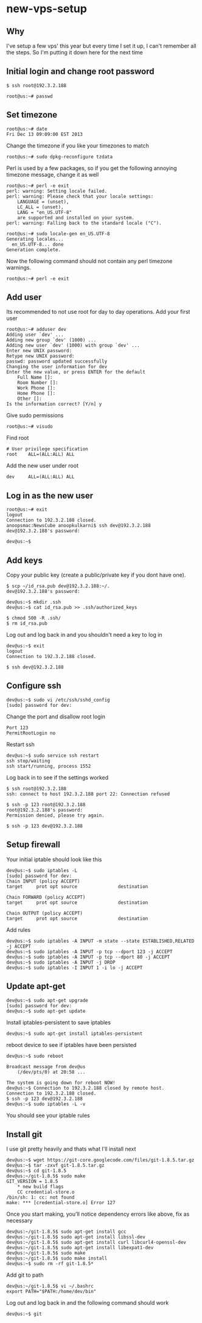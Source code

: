 new-vps-setup
=============

## Why

I've setup a few vps' this year but every time I set it up, I can't remember all the steps. So I'm putting it down here for the next time

## Initial login and change root password

`$ ssh root@192.3.2.188`

`root@us:~# passwd`

## Set timezone

```
root@us:~# date
Fri Dec 13 09:09:00 EST 2013
```

Change the timezone if you like your timezones to match

`root@us:~# sudo dpkg-reconfigure tzdata`

Perl is used by a few packages, so if you get the following annoying timezone message, change it as well

```
root@us:~# perl -e exit
perl: warning: Setting locale failed.
perl: warning: Please check that your locale settings:
	LANGUAGE = (unset),
	LC_ALL = (unset),
	LANG = "en_US.UTF-8"
    are supported and installed on your system.
perl: warning: Falling back to the standard locale ("C").
```

```
root@us:~# sudo locale-gen en_US.UTF-8
Generating locales...
  en_US.UTF-8... done
Generation complete.
```

Now the following command should not contain any perl timezone warnings.

`root@us:~# perl -e exit`

## Add user

Its recommended to not use root for day to day operations. Add your first user

```
root@us:~# adduser dev
Adding user `dev' ...
Adding new group `dev' (1000) ...
Adding new user `dev' (1000) with group `dev' ...
Enter new UNIX password:
Retype new UNIX password:
passwd: password updated successfully
Changing the user information for dev
Enter the new value, or press ENTER for the default
	Full Name []: 
	Room Number []:
	Work Phone []:
	Home Phone []:
	Other []:
Is the information correct? [Y/n] y
```

Give sudo permissions

```
root@us:~# visudo
```

Find root

```
# User privilege specification
root    ALL=(ALL:ALL) ALL
```
Add the new user under root
```
dev     ALL=(ALL:ALL) ALL
```

## Log in as the new user

```
root@us:~# exit
logout
Connection to 192.3.2.188 closed.
anoopsmac:NewsCube anoopkulkarni$ ssh dev@192.3.2.188
dev@192.3.2.188's password:

dev@us:~$
```

## Add keys

Copy your public key (create a public/private key if you dont have one).

```
$ scp ~/id_rsa.pub dev@192.3.2.188:~/.
dev@192.3.2.188's password:

dev@us:~$ mkdir .ssh
dev@us:~$ cat id_rsa.pub >> .ssh/authorized_keys

$ chmod 500 -R .ssh/
$ rm id_rsa.pub
```
Log out and log back in and you shouldn't need a key to log in
```
dev@us:~$ exit
logout
Connection to 192.3.2.188 closed.

$ ssh dev@192.3.2.188
```

## Configure ssh
```
dev@us:~$ sudo vi /etc/ssh/sshd_config
[sudo] password for dev:
```
Change the port and disallow root login
```
Port 123
PermitRootLogin no
```
Restart ssh
```
dev@us:~$ sudo service ssh restart
ssh stop/waiting
ssh start/running, process 1552
```
Log back in to see if the settings worked
```
$ ssh root@192.3.2.188
ssh: connect to host 192.3.2.188 port 22: Connection refused

$ ssh -p 123 root@192.3.2.188
root@192.3.2.188's password:
Permission denied, please try again.

$ ssh -p 123 dev@192.3.2.188
```

## Setup firewall
Your initial iptable should look like this
```
dev@us:~$ sudo iptables -L
[sudo] password for dev:
Chain INPUT (policy ACCEPT)
target     prot opt source               destination

Chain FORWARD (policy ACCEPT)
target     prot opt source               destination

Chain OUTPUT (policy ACCEPT)
target     prot opt source               destination
```

Add rules
```
dev@us:~$ sudo iptables -A INPUT -m state --state ESTABLISHED,RELATED -j ACCEPT
dev@us:~$ sudo iptables -A INPUT -p tcp --dport 123 -j ACCEPT
dev@us:~$ sudo iptables -A INPUT -p tcp --dport 80 -j ACCEPT
dev@us:~$ sudo iptables -A INPUT -j DROP
dev@us:~$ sudo iptables -I INPUT 1 -i lo -j ACCEPT
```

## Update apt-get
```
dev@us:~$ sudo apt-get upgrade
[sudo] password for dev:
dev@us:~$ sudo apt-get update
```
Install iptables-persistent to save iptables
```
dev@us:~$ sudo apt-get install iptables-persistent
```
reboot device to see if iptables have been persisted
```
dev@us:~$ sudo reboot

Broadcast message from dev@us
	(/dev/pts/0) at 20:58 ...

The system is going down for reboot NOW!
dev@us:~$ Connection to 192.3.2.188 closed by remote host.
Connection to 192.3.2.188 closed.
$ ssh -p 123 dev@192.3.2.188
dev@us:~$ sudo iptables -L -v
```
You should see your iptable rules

## Install git
I use git pretty heavily and thats what I'll install next
```
dev@us:~$ wget https://git-core.googlecode.com/files/git-1.8.5.tar.gz
dev@us:~$ tar -zxvf git-1.8.5.tar.gz
dev@us:~$ cd git-1.8.5
dev@us:~/git-1.8.5$ sudo make
GIT_VERSION = 1.8.5
    * new build flags
    CC credential-store.o
/bin/sh: 1: cc: not found
make: *** [credential-store.o] Error 127
```
Once you start making, you'll notice dependency errors like above, fix as necessary
```
dev@us:~/git-1.8.5$ sudo apt-get install gcc
dev@us:~/git-1.8.5$ sudo apt-get install libssl-dev
dev@us:~/git-1.8.5$ sudo apt-get install curl libcurl4-openssl-dev
dev@us:~/git-1.8.5$ sudo apt-get install libexpat1-dev
dev@us:~/git-1.8.5$ sudo make
dev@us:~/git-1.8.5$ sudo make install
dev@us:~$ sudo rm -rf git-1.8.5*
```
Add git to path
```
dev@us:~/git-1.8.5$ vi ~/.bashrc
export PATH="$PATH:/home/dev/bin"
```
Log out and log back in and the following command should work
```
dev@us:~$ git
```
